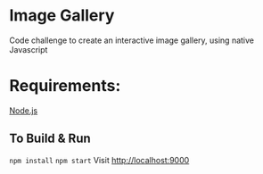 # Image Gallery
Code challenge to create an interactive image gallery, using native Javascript

# Requirements:
[Node.js](https://nodejs.org/en/)

## To Build & Run
`npm install`
`npm start`
Visit [http://localhost:9000](http://localhost:9000)
